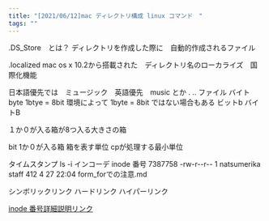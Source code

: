 ```yaml
---
title: "[2021/06/12]mac ディレクトリ構成 linux コマンド　"
tags: ""
---
```


.DS_Store　とは？
ディレクトリを作成した際に　自動的作成されるファイル

.localized
mac os x 10.2から搭載された　ディレクトリ名のローカライズ　国際化機能

日本語優先では　ミュージック　英語優先　music とか
. 
.. ファイル
バイト　　
byte 1btye = 8bit 
環境によって 1byte = 8bit ではない場合もある
ビットb バイトB

１か０が入る箱が8つ入る大きさの箱

bit
1か０が入る箱
箱を表す単位
cpが処理する最小単位

タイムスタンプ
ls -i インコーデ inode 番号
7387758 -rw-r--r--  1 natsumerika  staff    412  4 27 22:04 form_forでの注意.md

シンボリックリンク
ハードリンク
ハイパーリンク

[inode 番号詳細説明リンク](https://qiita.com/lnznt/items/6178e1c5f066f22fe9c2)
